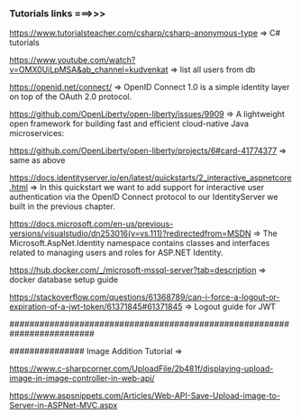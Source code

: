 ### Tutorials links ===>>>

https://www.tutorialsteacher.com/csharp/csharp-anonymous-type => C# tutorials

https://www.youtube.com/watch?v=OMX0UiLpMSA&ab_channel=kudvenkat => list all users from db

https://openid.net/connect/ => OpenID Connect 1.0 is a simple identity layer on top of the OAuth 2.0 protocol.

https://github.com/OpenLiberty/open-liberty/issues/9909 => A lightweight open framework for building fast and efficient cloud-native Java microservices:

https://github.com/OpenLiberty/open-liberty/projects/6#card-41774377 => same as above

https://docs.identityserver.io/en/latest/quickstarts/2_interactive_aspnetcore.html => In this quickstart we want to add support for interactive user authentication 
																					  via the OpenID Connect protocol to our IdentityServer we built in the previous chapter.

https://docs.microsoft.com/en-us/previous-versions/visualstudio/dn253016(v=vs.111)?redirectedfrom=MSDN => The Microsoft.AspNet.Identity namespace contains classes and 
																										  interfaces related to managing users and roles for ASP.NET Identity.

https://hub.docker.com/_/microsoft-mssql-server?tab=description => docker database setup guide

https://stackoverflow.com/questions/61368789/can-i-force-a-logout-or-expiration-of-a-jwt-token/61371845#61371845 => Logout guide for JWT

#########################################################################

############### Image Addition Tutorial =>

https://www.c-sharpcorner.com/UploadFile/2b481f/displaying-upload-image-in-image-controller-in-web-api/

https://www.aspsnippets.com/Articles/Web-API-Save-Upload-image-to-Server-in-ASPNet-MVC.aspx

